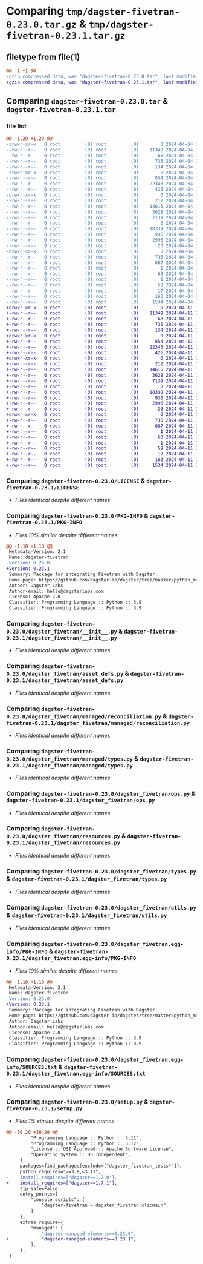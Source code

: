 # Comparing `tmp/dagster-fivetran-0.23.0.tar.gz` & `tmp/dagster-fivetran-0.23.1.tar.gz`

## filetype from file(1)

```diff
@@ -1 +1 @@
-gzip compressed data, was "dagster-fivetran-0.23.0.tar", last modified: Thu Apr  4 19:52:57 2024, max compression
+gzip compressed data, was "dagster-fivetran-0.23.1.tar", last modified: Thu Apr 11 18:12:14 2024, max compression
```

## Comparing `dagster-fivetran-0.23.0.tar` & `dagster-fivetran-0.23.1.tar`

### file list

```diff
@@ -1,29 +1,29 @@
-drwxr-xr-x   0 root         (0) root         (0)        0 2024-04-04 19:52:57.019023 dagster-fivetran-0.23.0/
--rw-r--r--   0 root         (0) root         (0)    11349 2024-04-04 19:44:08.000000 dagster-fivetran-0.23.0/LICENSE
--rw-r--r--   0 root         (0) root         (0)       68 2024-04-04 19:44:08.000000 dagster-fivetran-0.23.0/MANIFEST.in
--rw-r--r--   0 root         (0) root         (0)      735 2024-04-04 19:52:57.019023 dagster-fivetran-0.23.0/PKG-INFO
--rw-r--r--   0 root         (0) root         (0)      134 2024-04-04 19:44:08.000000 dagster-fivetran-0.23.0/README.md
-drwxr-xr-x   0 root         (0) root         (0)        0 2024-04-04 19:52:57.015023 dagster-fivetran-0.23.0/dagster_fivetran/
--rw-r--r--   0 root         (0) root         (0)      854 2024-04-04 19:44:08.000000 dagster-fivetran-0.23.0/dagster_fivetran/__init__.py
--rw-r--r--   0 root         (0) root         (0)    22343 2024-04-04 19:44:08.000000 dagster-fivetran-0.23.0/dagster_fivetran/asset_defs.py
--rw-r--r--   0 root         (0) root         (0)      426 2024-04-04 19:44:08.000000 dagster-fivetran-0.23.0/dagster_fivetran/cli.py
-drwxr-xr-x   0 root         (0) root         (0)        0 2024-04-04 19:52:57.015023 dagster-fivetran-0.23.0/dagster_fivetran/managed/
--rw-r--r--   0 root         (0) root         (0)      212 2024-04-04 19:44:08.000000 dagster-fivetran-0.23.0/dagster_fivetran/managed/__init__.py
--rw-r--r--   0 root         (0) root         (0)    14615 2024-04-04 19:44:08.000000 dagster-fivetran-0.23.0/dagster_fivetran/managed/reconciliation.py
--rw-r--r--   0 root         (0) root         (0)     3628 2024-04-04 19:44:08.000000 dagster-fivetran-0.23.0/dagster_fivetran/managed/types.py
--rw-r--r--   0 root         (0) root         (0)     7139 2024-04-04 19:44:08.000000 dagster-fivetran-0.23.0/dagster_fivetran/ops.py
--rw-r--r--   0 root         (0) root         (0)        8 2024-04-04 19:44:08.000000 dagster-fivetran-0.23.0/dagster_fivetran/py.typed
--rw-r--r--   0 root         (0) root         (0)    18339 2024-04-04 19:44:08.000000 dagster-fivetran-0.23.0/dagster_fivetran/resources.py
--rw-r--r--   0 root         (0) root         (0)      936 2024-04-04 19:44:08.000000 dagster-fivetran-0.23.0/dagster_fivetran/types.py
--rw-r--r--   0 root         (0) root         (0)     2996 2024-04-04 19:44:08.000000 dagster-fivetran-0.23.0/dagster_fivetran/utils.py
--rw-r--r--   0 root         (0) root         (0)       23 2024-04-04 19:44:08.000000 dagster-fivetran-0.23.0/dagster_fivetran/version.py
-drwxr-xr-x   0 root         (0) root         (0)        0 2024-04-04 19:52:57.015023 dagster-fivetran-0.23.0/dagster_fivetran.egg-info/
--rw-r--r--   0 root         (0) root         (0)      735 2024-04-04 19:52:56.000000 dagster-fivetran-0.23.0/dagster_fivetran.egg-info/PKG-INFO
--rw-r--r--   0 root         (0) root         (0)      687 2024-04-04 19:52:56.000000 dagster-fivetran-0.23.0/dagster_fivetran.egg-info/SOURCES.txt
--rw-r--r--   0 root         (0) root         (0)        1 2024-04-04 19:52:56.000000 dagster-fivetran-0.23.0/dagster_fivetran.egg-info/dependency_links.txt
--rw-r--r--   0 root         (0) root         (0)       63 2024-04-04 19:52:56.000000 dagster-fivetran-0.23.0/dagster_fivetran.egg-info/entry_points.txt
--rw-r--r--   0 root         (0) root         (0)        1 2024-04-04 19:52:56.000000 dagster-fivetran-0.23.0/dagster_fivetran.egg-info/not-zip-safe
--rw-r--r--   0 root         (0) root         (0)       59 2024-04-04 19:52:56.000000 dagster-fivetran-0.23.0/dagster_fivetran.egg-info/requires.txt
--rw-r--r--   0 root         (0) root         (0)       17 2024-04-04 19:52:56.000000 dagster-fivetran-0.23.0/dagster_fivetran.egg-info/top_level.txt
--rw-r--r--   0 root         (0) root         (0)      163 2024-04-04 19:52:57.019023 dagster-fivetran-0.23.0/setup.cfg
--rw-r--r--   0 root         (0) root         (0)     1534 2024-04-04 19:44:08.000000 dagster-fivetran-0.23.0/setup.py
+drwxr-xr-x   0 root         (0) root         (0)        0 2024-04-11 18:12:14.505232 dagster-fivetran-0.23.1/
+-rw-r--r--   0 root         (0) root         (0)    11349 2024-04-11 18:04:20.000000 dagster-fivetran-0.23.1/LICENSE
+-rw-r--r--   0 root         (0) root         (0)       68 2024-04-11 18:04:20.000000 dagster-fivetran-0.23.1/MANIFEST.in
+-rw-r--r--   0 root         (0) root         (0)      735 2024-04-11 18:12:14.505232 dagster-fivetran-0.23.1/PKG-INFO
+-rw-r--r--   0 root         (0) root         (0)      134 2024-04-11 18:04:20.000000 dagster-fivetran-0.23.1/README.md
+drwxr-xr-x   0 root         (0) root         (0)        0 2024-04-11 18:12:14.501232 dagster-fivetran-0.23.1/dagster_fivetran/
+-rw-r--r--   0 root         (0) root         (0)      854 2024-04-11 18:04:20.000000 dagster-fivetran-0.23.1/dagster_fivetran/__init__.py
+-rw-r--r--   0 root         (0) root         (0)    22343 2024-04-11 18:04:20.000000 dagster-fivetran-0.23.1/dagster_fivetran/asset_defs.py
+-rw-r--r--   0 root         (0) root         (0)      426 2024-04-11 18:04:20.000000 dagster-fivetran-0.23.1/dagster_fivetran/cli.py
+drwxr-xr-x   0 root         (0) root         (0)        0 2024-04-11 18:12:14.501232 dagster-fivetran-0.23.1/dagster_fivetran/managed/
+-rw-r--r--   0 root         (0) root         (0)      212 2024-04-11 18:04:20.000000 dagster-fivetran-0.23.1/dagster_fivetran/managed/__init__.py
+-rw-r--r--   0 root         (0) root         (0)    14615 2024-04-11 18:04:20.000000 dagster-fivetran-0.23.1/dagster_fivetran/managed/reconciliation.py
+-rw-r--r--   0 root         (0) root         (0)     3628 2024-04-11 18:04:20.000000 dagster-fivetran-0.23.1/dagster_fivetran/managed/types.py
+-rw-r--r--   0 root         (0) root         (0)     7139 2024-04-11 18:04:20.000000 dagster-fivetran-0.23.1/dagster_fivetran/ops.py
+-rw-r--r--   0 root         (0) root         (0)        8 2024-04-11 18:04:20.000000 dagster-fivetran-0.23.1/dagster_fivetran/py.typed
+-rw-r--r--   0 root         (0) root         (0)    18339 2024-04-11 18:04:20.000000 dagster-fivetran-0.23.1/dagster_fivetran/resources.py
+-rw-r--r--   0 root         (0) root         (0)      936 2024-04-11 18:04:20.000000 dagster-fivetran-0.23.1/dagster_fivetran/types.py
+-rw-r--r--   0 root         (0) root         (0)     2996 2024-04-11 18:04:20.000000 dagster-fivetran-0.23.1/dagster_fivetran/utils.py
+-rw-r--r--   0 root         (0) root         (0)       23 2024-04-11 18:04:20.000000 dagster-fivetran-0.23.1/dagster_fivetran/version.py
+drwxr-xr-x   0 root         (0) root         (0)        0 2024-04-11 18:12:14.501232 dagster-fivetran-0.23.1/dagster_fivetran.egg-info/
+-rw-r--r--   0 root         (0) root         (0)      735 2024-04-11 18:12:14.000000 dagster-fivetran-0.23.1/dagster_fivetran.egg-info/PKG-INFO
+-rw-r--r--   0 root         (0) root         (0)      687 2024-04-11 18:12:14.000000 dagster-fivetran-0.23.1/dagster_fivetran.egg-info/SOURCES.txt
+-rw-r--r--   0 root         (0) root         (0)        1 2024-04-11 18:12:14.000000 dagster-fivetran-0.23.1/dagster_fivetran.egg-info/dependency_links.txt
+-rw-r--r--   0 root         (0) root         (0)       63 2024-04-11 18:12:14.000000 dagster-fivetran-0.23.1/dagster_fivetran.egg-info/entry_points.txt
+-rw-r--r--   0 root         (0) root         (0)        1 2024-04-11 18:12:14.000000 dagster-fivetran-0.23.1/dagster_fivetran.egg-info/not-zip-safe
+-rw-r--r--   0 root         (0) root         (0)       59 2024-04-11 18:12:14.000000 dagster-fivetran-0.23.1/dagster_fivetran.egg-info/requires.txt
+-rw-r--r--   0 root         (0) root         (0)       17 2024-04-11 18:12:14.000000 dagster-fivetran-0.23.1/dagster_fivetran.egg-info/top_level.txt
+-rw-r--r--   0 root         (0) root         (0)      163 2024-04-11 18:12:14.505232 dagster-fivetran-0.23.1/setup.cfg
+-rw-r--r--   0 root         (0) root         (0)     1534 2024-04-11 18:04:20.000000 dagster-fivetran-0.23.1/setup.py
```

### Comparing `dagster-fivetran-0.23.0/LICENSE` & `dagster-fivetran-0.23.1/LICENSE`

 * *Files identical despite different names*

### Comparing `dagster-fivetran-0.23.0/PKG-INFO` & `dagster-fivetran-0.23.1/PKG-INFO`

 * *Files 10% similar despite different names*

```diff
@@ -1,10 +1,10 @@
 Metadata-Version: 2.1
 Name: dagster-fivetran
-Version: 0.23.0
+Version: 0.23.1
 Summary: Package for integrating Fivetran with Dagster.
 Home-page: https://github.com/dagster-io/dagster/tree/master/python_modules/libraries/dagster-fivetran
 Author: Dagster Labs
 Author-email: hello@dagsterlabs.com
 License: Apache-2.0
 Classifier: Programming Language :: Python :: 3.8
 Classifier: Programming Language :: Python :: 3.9
```

### Comparing `dagster-fivetran-0.23.0/dagster_fivetran/__init__.py` & `dagster-fivetran-0.23.1/dagster_fivetran/__init__.py`

 * *Files identical despite different names*

### Comparing `dagster-fivetran-0.23.0/dagster_fivetran/asset_defs.py` & `dagster-fivetran-0.23.1/dagster_fivetran/asset_defs.py`

 * *Files identical despite different names*

### Comparing `dagster-fivetran-0.23.0/dagster_fivetran/managed/reconciliation.py` & `dagster-fivetran-0.23.1/dagster_fivetran/managed/reconciliation.py`

 * *Files identical despite different names*

### Comparing `dagster-fivetran-0.23.0/dagster_fivetran/managed/types.py` & `dagster-fivetran-0.23.1/dagster_fivetran/managed/types.py`

 * *Files identical despite different names*

### Comparing `dagster-fivetran-0.23.0/dagster_fivetran/ops.py` & `dagster-fivetran-0.23.1/dagster_fivetran/ops.py`

 * *Files identical despite different names*

### Comparing `dagster-fivetran-0.23.0/dagster_fivetran/resources.py` & `dagster-fivetran-0.23.1/dagster_fivetran/resources.py`

 * *Files identical despite different names*

### Comparing `dagster-fivetran-0.23.0/dagster_fivetran/types.py` & `dagster-fivetran-0.23.1/dagster_fivetran/types.py`

 * *Files identical despite different names*

### Comparing `dagster-fivetran-0.23.0/dagster_fivetran/utils.py` & `dagster-fivetran-0.23.1/dagster_fivetran/utils.py`

 * *Files identical despite different names*

### Comparing `dagster-fivetran-0.23.0/dagster_fivetran.egg-info/PKG-INFO` & `dagster-fivetran-0.23.1/dagster_fivetran.egg-info/PKG-INFO`

 * *Files 10% similar despite different names*

```diff
@@ -1,10 +1,10 @@
 Metadata-Version: 2.1
 Name: dagster-fivetran
-Version: 0.23.0
+Version: 0.23.1
 Summary: Package for integrating Fivetran with Dagster.
 Home-page: https://github.com/dagster-io/dagster/tree/master/python_modules/libraries/dagster-fivetran
 Author: Dagster Labs
 Author-email: hello@dagsterlabs.com
 License: Apache-2.0
 Classifier: Programming Language :: Python :: 3.8
 Classifier: Programming Language :: Python :: 3.9
```

### Comparing `dagster-fivetran-0.23.0/dagster_fivetran.egg-info/SOURCES.txt` & `dagster-fivetran-0.23.1/dagster_fivetran.egg-info/SOURCES.txt`

 * *Files identical despite different names*

### Comparing `dagster-fivetran-0.23.0/setup.py` & `dagster-fivetran-0.23.1/setup.py`

 * *Files 1% similar despite different names*

```diff
@@ -30,20 +30,20 @@
         "Programming Language :: Python :: 3.11",
         "Programming Language :: Python :: 3.12",
         "License :: OSI Approved :: Apache Software License",
         "Operating System :: OS Independent",
     ],
     packages=find_packages(exclude=["dagster_fivetran_tests*"]),
     python_requires=">=3.8,<3.13",
-    install_requires=["dagster==1.7.0"],
+    install_requires=["dagster==1.7.1"],
     zip_safe=False,
     entry_points={
         "console_scripts": [
             "dagster-fivetran = dagster_fivetran.cli:main",
         ]
     },
     extras_require={
         "managed": [
-            "dagster-managed-elements==0.23.0",
+            "dagster-managed-elements==0.23.1",
         ],
     },
 )
```

